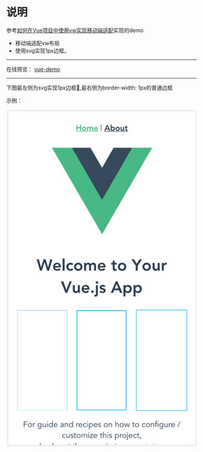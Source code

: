 # 说明 #

参考[如何在Vue项目中使用vw实现移动端适配](https://www.w3cplus.com/mobile/vw-layout-in-vue.html)实现的demo


* 移动端适配vw布局
* 使用svg实现1px边框。

***

在线预览：
[vue-demo](http://blog.keyy.xyz/vue-demo/#/)

***

下图最左侧为svg实现1px边框,最右侧为border-width: 1px的普通边框

示例：

![Alt 示例图片](/example.png)